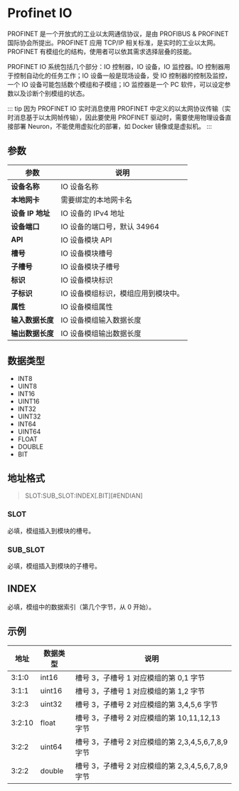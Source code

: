 # Profinet IO

PROFINET 是一个开放式的工业以太网通信协议，是由 PROFIBUS & PROFINET 国际协会所提出。PROFINET 应用 TCP/IP 相关标准，是实时的工业以太网。PROFINET 有模组化的结构，使用者可以依其需求选择层叠的技能。

PROFINET IO 系统包括几个部分：IO 控制器，IO 设备，IO 监控器。IO 控制器用于控制自动化的任务工作；IO 设备一般是现场设备，受 IO 控制器的控制及监控，一个 IO 设备可能包括数个模组和子模组；IO 监控器是一个 PC 软件，可以设定参数以及诊断个别模组的状态。

::: tip
因为 PROFINET IO 实时消息使用 PROFINET 中定义的以太网协议传输（实时消息基于以太网帧传输），因此要使用 PROFINET 驱动时，需要使用物理设备直接部署 Neuron，不能使用虚拟化的部署，如 Docker 镜像或是虚拟机。
:::

## 参数
| 参数                 | 说明                                                    |
| -------------------- | ------------------------------------------------------- |
| **设备名称** | IO 设备名称 |
| **本地网卡** | 需要绑定的本地网卡名  |
| **设备 IP 地址** | IO 设备的 IPv4 地址 |
| **设备端口** | IO 设备的端口号，默认 34964|
| **API** | IO 设备模块 API |
| **槽号** | IO 设备模块槽号 |
| **子槽号** | IO 设备模块子槽号 |
| **标识** | IO 设备模块标识 |
| **子标识** | IO 设备模组标识，模组应用到模块中。 |
| **属性** | IO 设备模组属性 |
| **输入数据长度** | IO 设备模组输入数据长度 |
| **输出数据长度** | IO 设备模组输出数据长度 |

## 数据类型

* INT8
* UINT8
* INT16
* UINT16
* INT32
* UINT32
* INT64
* UINT64
* FLOAT
* DOUBLE
* BIT

## 地址格式

> SLOT:SUB_SLOT:INDEX\[.BIT][#ENDIAN]</span>

### **SLOT**

必填，模组插入到模块的槽号。

### **SUB_SLOT**

必填，模组插入到模块的子槽号。

## **INDEX**

必填，模组中的数据索引（第几个字节，从 0 开始）。

## 示例

| 地址         | 数据类型 | 说明 |
| ----------- | ------- | --------- |
| 3:1:0   | int16    | 槽号 3，子槽号 1 对应模组的第 0,1 字节 |
| 3:1:1   | uint16    | 槽号 3，子槽号 1 对应模组的第 1,2 字节 |
| 3:2:3   | uint32    | 槽号 3，子槽号 2 对应模组的第 3,4,5,6 字节 |
| 3:2:10   | float    | 槽号 3，子槽号 2 对应模组的第 10,11,12,13 字节 |
| 3:2:2   | uint64    | 槽号 3，子槽号 2 对应模组的第 2,3,4,5,6,7,8,9 字节 |
| 3:2:2   | double    | 槽号 3，子槽号 2 对应模组的第 2,3,4,5,6,7,8,9 字节 |